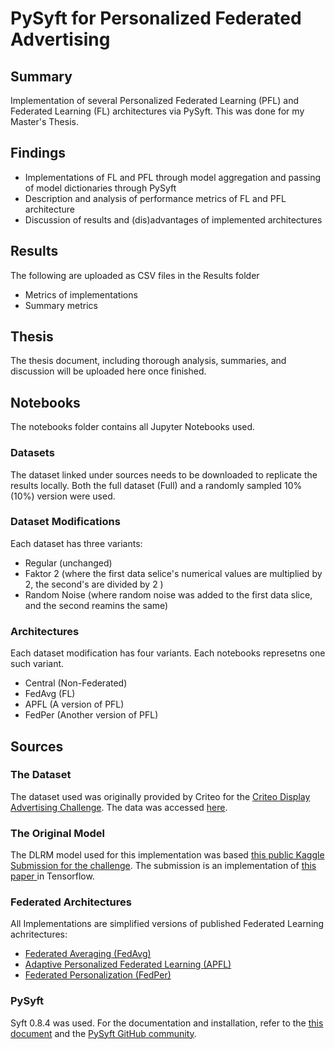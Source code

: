 # PySyft for Personalized Federated Advertising


## Summary
Implementation of several Personalized Federated Learning (PFL) and Federated Learning (FL) architectures via PySyft. This was done for my Master's Thesis. 

## Findings

- Implementations of FL and PFL through model aggregation and passing of model dictionaries through PySyft
- Description and analysis of performance metrics of FL and PFL architecture
- Discussion of results and (dis)advantages of implemented architectures

## Results
The following are uploaded as CSV files in the Results folder

- Metrics of implementations 
- Summary metrics

## Thesis

The thesis document, including thorough analysis, summaries, and discussion will be uploaded here once finished.

## Notebooks

The notebooks folder contains all Jupyter Notebooks used. 

### Datasets
The dataset linked under sources needs to be downloaded to replicate the results locally. Both the full dataset (Full) and a randomly sampled 10% (10%) version were used.

### Dataset Modifications
Each dataset has three variants:
- Regular (unchanged)
- Faktor 2 (where the first data selice's numerical values are multiplied by 2, the second's are divided by 2  )
- Random Noise (where random noise was added to the first data slice, and the second reamins the same)

### Architectures
Each dataset modification has four variants. Each notebooks represetns one such variant.
- Central (Non-Federated)
- FedAvg (FL)
- APFL (A version of PFL)
- FedPer (Another version of PFL)



## Sources

### The Dataset
The dataset used was originally provided by Criteo for the <a href="https://www.kaggle.com/competitions/criteo-display-ad-challenge">Criteo Display Advertising Challenge</a>.
The data was accessed <a href="https://tianchi.aliyun.com/dataset/144733">here</a>.<br />

### The Original Model
The DLRM model used for this implementation was based <a href="https://www.kaggle.com/code/egordm/deep-learning-recommendation-model-dlrm">this public Kaggle Submission for the challenge</a>. The submission is an implementation of [this paper ](https://arxiv.org/abs/1906.00091)in Tensorflow.

### Federated Architectures
All Implementations are simplified versions of published Federated Learning achritectures:

</td>
<td valign="top">

- [Federated Averaging (FedAvg)](https://arxiv.org/abs/1602.05629)</a>
- [Adaptive Personalized Federated Learning (APFL)](https://arxiv.org/abs/2003.13461)</a>
- [Federated Personalization (FedPer)](https://arxiv.org/pdf/1912.00818.pdf)</a>

</td>

### PySyft

Syft 0.8.4 was used. For the documentation and installation, refer to the [this document](https://openmined.github.io/PySyft/) and the [PySyft GitHub community](https://github.com/OpenMined/PySyft).
